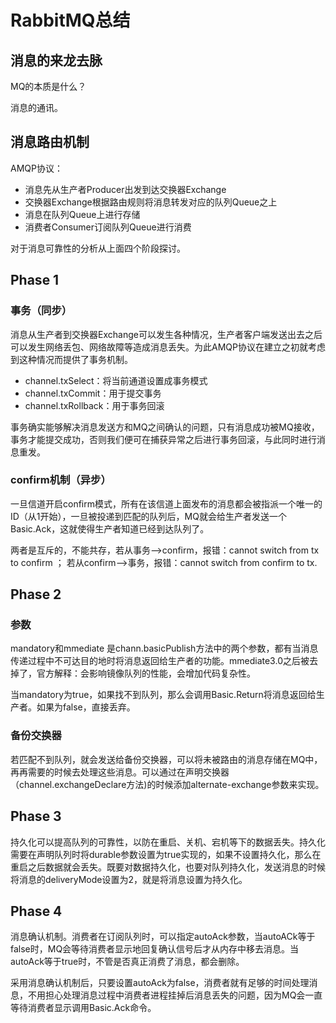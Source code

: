 #  RabbitMQ总结

##  消息的来龙去脉

MQ的本质是什么？

消息的通讯。

##  消息路由机制

AMQP协议：

- 消息先从生产者Producer出发到达交换器Exchange
- 交换器Exchange根据路由规则将消息转发对应的队列Queue之上
- 消息在队列Queue上进行存储
- 消费者Consumer订阅队列Queue进行消费

对于消息可靠性的分析从上面四个阶段探讨。

##  Phase 1

###  事务（同步）

消息从生产者到交换器Exchange可以发生各种情况，生产者客户端发送出去之后可以发生网络丢包、网络故障等造成消息丢失。为此AMQP协议在建立之初就考虑到这种情况而提供了事务机制。

- channel.txSelect：将当前通道设置成事务模式
- channel.txCommit：用于提交事务
- channel.txRollback：用于事务回滚

事务确实能够解决消息发送方和MQ之间确认的问题，只有消息成功被MQ接收，事务才能提交成功，否则我们便可在捕获异常之后进行事务回滚，与此同时进行消息重发。

###  confirm机制（异步）

一旦信道开启confirm模式，所有在该信道上面发布的消息都会被指派一个唯一的ID（从1开始），一旦被投递到匹配的队列后，MQ就会给生产者发送一个Basic.Ack，这就使得生产者知道已经到达队列了。



两者是互斥的，不能共存，若从事务-->confirm，报错：cannot switch from tx to confirm ； 若从confirm-->事务，报错：cannot switch from confirm to tx.

##  Phase 2

###  参数

mandatory和mmediate 是chann.basicPublish方法中的两个参数，都有当消息传递过程中不可达目的地时将消息返回给生产者的功能。mmediate3.0之后被去掉了，官方解释：会影响镜像队列的性能，会增加代码复杂性。

当mandatory为true，如果找不到队列，那么会调用Basic.Return将消息返回给生产者。如果为false，直接丢弃。

###  备份交换器

若匹配不到队列，就会发送给备份交换器，可以将未被路由的消息存储在MQ中，再再需要的时候去处理这些消息。可以通过在声明交换器（channel.exchangeDeclare方法)的时候添加alternate-exchange参数来实现。

##  Phase 3

持久化可以提高队列的可靠性，以防在重启、关机、宕机等下的数据丢失。持久化需要在声明队列时将durable参数设置为true实现的，如果不设置持久化，那么在重启之后数据就会丢失。既要对数据持久化，也要对队列持久化，发送消息的时候将消息的deliveryMode设置为2，就是将消息设置为持久化。

##  Phase 4

消息确认机制。消费者在订阅队列时，可以指定autoAck参数，当autoACk等于false时，MQ会等待消费者显示地回复确认信号后才从内存中移去消息。当autoAck等于true时，不管是否真正消费了消息，都会删除。

采用消息确认机制后，只要设置autoAck为false，消费者就有足够的时间处理消息，不用担心处理消息过程中消费者进程挂掉后消息丢失的问题，因为MQ会一直等待消费者显示调用Basic.Ack命令。

##  

